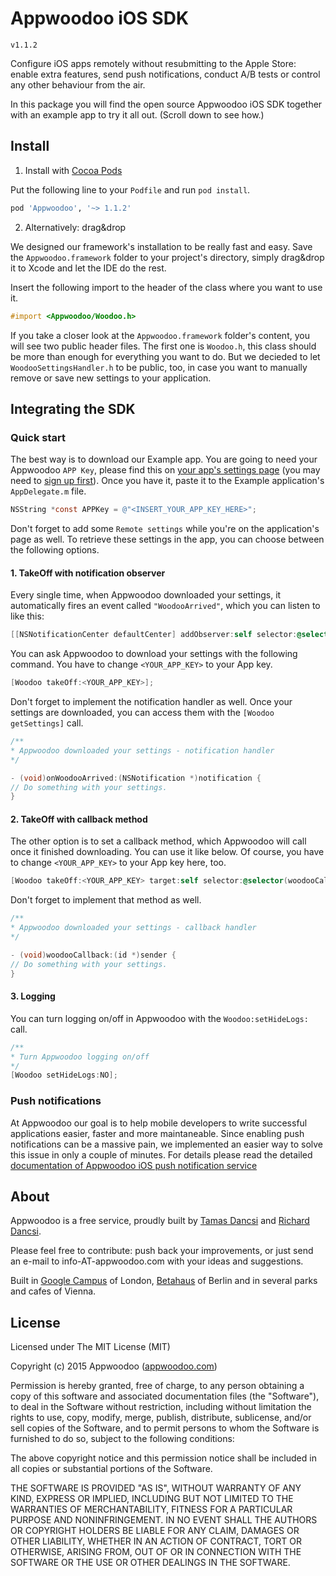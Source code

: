 # Appwoodoo iOS SDK

`v1.1.2`

Configure iOS apps remotely without resubmitting to the Apple Store: enable extra features, send push notifications, conduct A/B tests or control any other behaviour from the air.

In this package you will find the open source Appwoodoo iOS SDK together with an example app to try it all out. (Scroll down to see how.)

## Install

1. Install with [Cocoa Pods](https://cocoapods.org/)

Put the following line to your `Podfile` and run `pod install`.

```ruby
pod 'Appwoodoo', '~> 1.1.2'
```

2. Alternatively: drag&drop

We designed our framework's installation to be really fast and easy. Save the `Appwoodoo.framework` folder to your project's directory, simply drag&drop it to Xcode and let the IDE do the rest.

Insert the following import to the header of the class where you want to use it.

```objective-c
#import <Appwoodoo/Woodoo.h>
```

If you take a closer look at the `Appwoodoo.framework` folder's content, you will see two public header files. The first one is `Woodoo.h`, this class should be more than enough for everything you want to do. But we decieded to let `WoodooSettingsHandler.h` to be public, too, in case you want to manually remove or save new settings to your application.

## Integrating the SDK

### Quick start

The best way is to download our Example app. You are going to need your Appwoodoo `APP Key`, please find this on [your app's settings page](http://www.appwoodoo.com/woodoo/apps/) (you may need to [sign up first](http://www.appwoodoo.com/)). Once you have it, paste it to the Example application's `AppDelegate.m` file.

```objective-c
NSString *const APPKey = @"<INSERT_YOUR_APP_KEY_HERE>";
```

Don't forget to add some `Remote settings` while you're on the application's page as well. To retrieve these settings in the app, you can choose between the following options.

#### 1. TakeOff with notification observer

Every single time, when Appwoodoo downloaded your settings, it automatically fires an event called `"WoodooArrived"`, which you can listen to like this:

```objective-c
[[NSNotificationCenter defaultCenter] addObserver:self selector:@selector(onWoodooArrived:) name:@"WoodooArrived" object:nil];
```

You can ask Appwoodoo to download your settings with the following command. You have to change `<YOUR_APP_KEY>` to your App key.

```objective-c
[Woodoo takeOff:<YOUR_APP_KEY>];
```

Don't forget to implement the notification handler as well. Once your settings are downloaded, you can access them with the `[Woodoo getSettings]` call.


```objective-c
/**
* Appwoodoo downloaded your settings - notification handler
*/

- (void)onWoodooArrived:(NSNotification *)notification {
// Do something with your settings.
}
```

#### 2. TakeOff with callback method

The other option is to set a callback method, which Appwoodoo will call once it finished downloading. You can use it like below. Of course, you have to change `<YOUR_APP_KEY>` to your App key here, too.

```objective-c
[Woodoo takeOff:<YOUR_APP_KEY> target:self selector:@selector(woodooCallback:)];
```

Don't forget to implement that method as well.

```objective-c
/**
* Appwoodoo downloaded your settings - callback handler
*/

- (void)woodooCallback:(id *)sender {
// Do something with your settings.
}
```

#### 3. Logging

You can turn logging on/off in Appwoodoo with the `Woodoo:setHideLogs:` call.

```objective-c
/**
* Turn Appwoodoo logging on/off
*/
[Woodoo setHideLogs:NO];
```

### Push notifications

At Appwoodoo our goal is to help mobile developers to write successful applications easier, faster and more maintaneable. Since enabling push notifications can be a massive pain, we implemented an easier way to solve this issue in only a couple of minutes. For details please read the detailed [documentation of Appwoodoo iOS push notification service](http://www.appwoodoo.com/help/ios-push-notifications/)

## About

Appwoodoo is a free service, proudly built by [Tamas Dancsi](http://www.tamasdancsi.com/) and [Richard Dancsi](http://www.wimagguc.com/).

Please feel free to contribute: push back your improvements, or just send an e-mail to info-AT-appwoodoo.com with your ideas and suggestions.

Built in [Google Campus](http://www.campuslondon.com/) of London, [Betahaus](http://www.betahaus.de/) of Berlin and in several parks and cafes of Vienna.

## License

Licensed under The MIT License (MIT)

Copyright (c) 2015 Appwoodoo ([appwoodoo.com](www.appwoodoo.com))

Permission is hereby granted, free of charge, to any person obtaining a copy
of this software and associated documentation files (the "Software"), to deal
in the Software without restriction, including without limitation the rights
to use, copy, modify, merge, publish, distribute, sublicense, and/or sell
copies of the Software, and to permit persons to whom the Software is
furnished to do so, subject to the following conditions:

The above copyright notice and this permission notice shall be included in
all copies or substantial portions of the Software.

THE SOFTWARE IS PROVIDED "AS IS", WITHOUT WARRANTY OF ANY KIND, EXPRESS OR IMPLIED, INCLUDING BUT NOT LIMITED TO THE WARRANTIES OF MERCHANTABILITY,
FITNESS FOR A PARTICULAR PURPOSE AND NONINFRINGEMENT. IN NO EVENT SHALL THE
AUTHORS OR COPYRIGHT HOLDERS BE LIABLE FOR ANY CLAIM, DAMAGES OR OTHER
LIABILITY, WHETHER IN AN ACTION OF CONTRACT, TORT OR OTHERWISE, ARISING FROM,
OUT OF OR IN CONNECTION WITH THE SOFTWARE OR THE USE OR OTHER DEALINGS IN
THE SOFTWARE.
